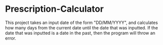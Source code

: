 # Prescription-Calculator
This project takes an input date of the form "DD/MM/YYYY", and calculates how many days from the current date until the date that was inputted. If the date that was inputted is a date in the past, then the program will throw an error. 
